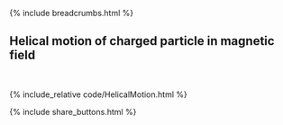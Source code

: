 {% include breadcrumbs.html %}

## Helical motion of charged particle in magnetic field
<div class="header_line"><br/></div>

{% include_relative code/HelicalMotion.html %}

<p style="clear: both;"></p>

{% include share_buttons.html %}